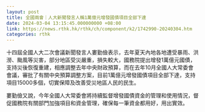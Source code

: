 ```yaml
---
layout: post
title: 全國兩會｜人大新聞發言人稱1萬億元增發國債項目全部下達
date: 2024-03-04 13:15:45.000000000 +08:00
link: https://news.rthk.hk/rthk/ch/component/k2/1742990-20240304.htm
categories: rthk
---
```


十四屆全國人大二次會議新聞發言人婁勤儉表示，去年夏天內地各地遭受暴雨、洪澇、颱風等災害，部分地區受災嚴重，損失較大，國務院提出增發1萬億元國債，支持災後恢復重建，相應調整去年中央財政預算，而在去年10月全國人大常委會會議，審批了有關中央預算調整方案，目前1萬億元增發國債項目全部下達，支持項目15000多個，切實保障及改善受災地區人民的民生。

婁勤儉又說，今年全國人大常委會將持續監督增發國債資金的管理和使用情況，督促國務院有關部門加強項目和資金管理，確保每一筆資金都用好，用出實效。
